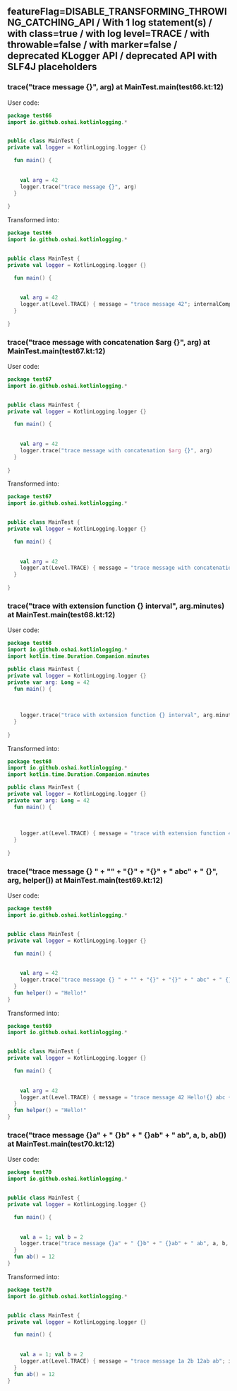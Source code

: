 ## featureFlag=DISABLE_TRANSFORMING_THROWING_CATCHING_API / With 1 log statement(s) / with class=true / with log level=TRACE / with throwable=false / with marker=false / deprecated KLogger API / deprecated API with SLF4J placeholders



###  trace("trace message {}", arg) at MainTest.main(test66.kt:12)

User code:
```kotlin
package test66
import io.github.oshai.kotlinlogging.*


public class MainTest {
private val logger = KotlinLogging.logger {}

  fun main() {
    
    
    val arg = 42
    logger.trace("trace message {}", arg)
  }
  
}


```
  
Transformed into:
```kotlin
package test66
import io.github.oshai.kotlinlogging.*


public class MainTest {
private val logger = KotlinLogging.logger {}

  fun main() {
    
    
    val arg = 42
    logger.at(Level.TRACE) { message = "trace message 42"; internalCompilerData = KLoggingEventBuilder.InternalCompilerData(messageTemplate = ""trace message {}"", className = "test66.MainTest", methodName = "main", fileName = "test66.kt", lineNumber = 12)
  }
  
}


```

###  trace("trace message with concatenation $arg {}", arg) at MainTest.main(test67.kt:12)

User code:
```kotlin
package test67
import io.github.oshai.kotlinlogging.*


public class MainTest {
private val logger = KotlinLogging.logger {}

  fun main() {
    
    
    val arg = 42
    logger.trace("trace message with concatenation $arg {}", arg)
  }
  
}


```
  
Transformed into:
```kotlin
package test67
import io.github.oshai.kotlinlogging.*


public class MainTest {
private val logger = KotlinLogging.logger {}

  fun main() {
    
    
    val arg = 42
    logger.at(Level.TRACE) { message = "trace message with concatenation 42 42"; internalCompilerData = KLoggingEventBuilder.InternalCompilerData(messageTemplate = ""trace message with concatenation $arg {}"", className = "test67.MainTest", methodName = "main", fileName = "test67.kt", lineNumber = 12)
  }
  
}


```

###  trace("trace with extension function {} interval", arg.minutes) at MainTest.main(test68.kt:12)

User code:
```kotlin
package test68
import io.github.oshai.kotlinlogging.*
import kotlin.time.Duration.Companion.minutes

public class MainTest {
private val logger = KotlinLogging.logger {}
private var arg: Long = 42
  fun main() {
    
    
    
    logger.trace("trace with extension function {} interval", arg.minutes)
  }
  
}


```
  
Transformed into:
```kotlin
package test68
import io.github.oshai.kotlinlogging.*
import kotlin.time.Duration.Companion.minutes

public class MainTest {
private val logger = KotlinLogging.logger {}
private var arg: Long = 42
  fun main() {
    
    
    
    logger.at(Level.TRACE) { message = "trace with extension function 42m interval"; internalCompilerData = KLoggingEventBuilder.InternalCompilerData(messageTemplate = ""trace with extension function {} interval"", className = "test68.MainTest", methodName = "main", fileName = "test68.kt", lineNumber = 12)
  }
  
}


```

###  trace("trace message {} " + "" + "{}" + "{}" + " abc" + " {}", arg, helper()) at MainTest.main(test69.kt:12)

User code:
```kotlin
package test69
import io.github.oshai.kotlinlogging.*


public class MainTest {
private val logger = KotlinLogging.logger {}

  fun main() {
    
    
    val arg = 42
    logger.trace("trace message {} " + "" + "{}" + "{}" + " abc" + " {}", arg, helper())
  }
  fun helper() = "Hello!"
}


```
  
Transformed into:
```kotlin
package test69
import io.github.oshai.kotlinlogging.*


public class MainTest {
private val logger = KotlinLogging.logger {}

  fun main() {
    
    
    val arg = 42
    logger.at(Level.TRACE) { message = "trace message 42 Hello!{} abc {}"; internalCompilerData = KLoggingEventBuilder.InternalCompilerData(messageTemplate = ""trace message {} " + "" + "{}" + "{}" + " abc" + " {}"", className = "test69.MainTest", methodName = "main", fileName = "test69.kt", lineNumber = 12)
  }
  fun helper() = "Hello!"
}


```

###  trace("trace message {}a" + " {}b" + " {}ab" + " ab", a, b, ab()) at MainTest.main(test70.kt:12)

User code:
```kotlin
package test70
import io.github.oshai.kotlinlogging.*


public class MainTest {
private val logger = KotlinLogging.logger {}

  fun main() {
    
    
    val a = 1; val b = 2
    logger.trace("trace message {}a" + " {}b" + " {}ab" + " ab", a, b, ab())
  }
  fun ab() = 12
}


```
  
Transformed into:
```kotlin
package test70
import io.github.oshai.kotlinlogging.*


public class MainTest {
private val logger = KotlinLogging.logger {}

  fun main() {
    
    
    val a = 1; val b = 2
    logger.at(Level.TRACE) { message = "trace message 1a 2b 12ab ab"; internalCompilerData = KLoggingEventBuilder.InternalCompilerData(messageTemplate = ""trace message {}a" + " {}b" + " {}ab" + " ab"", className = "test70.MainTest", methodName = "main", fileName = "test70.kt", lineNumber = 12)
  }
  fun ab() = 12
}


```
